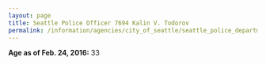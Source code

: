 ```yaml
---
layout: page
title: Seattle Police Officer 7694 Kalin V. Todorov
permalink: /information/agencies/city_of_seattle/seattle_police_department/copbook/7694/
---
```


**Age as of Feb. 24, 2016:** 33

